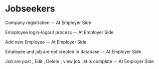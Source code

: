 # Jobseekers

Company registration -- At Employer Side

Emoployee login-logout process -- At Employer Side

Add new Employee -- At Employer Side

Employee and job are not created in database -- At Employer Side

Job are post , Edit , Delete , view job list is complate -- At Employer Side

